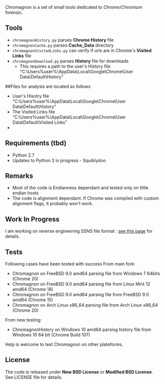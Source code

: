 Chromagnon is a set of small tools dedicated to _Chrome_/_Chromium_ forensic.

## Tools
* `chromagnonHistory.py` parses **Chrome History** file
* `chromagnonCache.py` parses **Cache_Data** directory
* `chromagnonVisitedLinks.py` can verify if urls are in Chrome's **Visited Links** file
* `chromagnonDownload.py` parses **History** file for downloads
    * This requires a path to the user's History file "C:\Users\%user%\AppData\Local\Google\Chrome\User Data\Default\History"

##Files for analysis are located as follows
* User's Hisotry file "C:\Users\%user%\AppData\Local\Google\Chrome\User Data\Default\History"
* The Visited Links file "C:\Users\%user%\AppData\Local\Google\Chrome\User Data\Default\Visited Links"
* 
## Requirements (tbd)
* Python 2.7
* Updates to Python 3 in progress - Squiblydoo

## Remarks
* Most of the code is Endianness dependant and tested only on little endian hosts
* The code is alignment dependant. If Chrome was compiled with custom alignment flags, it probably won't work.

## Work In Progress
I am working on reverse engineering SSNS file format : [see this page](https://github.com/JRBANCEL/Chromagnon/wiki/Reverse-Engineering-SSNS-Format) for details.

## Tests
Following cases have been tested with success
From main fork:
* Chromagnon on FreeBSD 9.0 amd64 parsing file from Windows 7 64bits (Chrome 20)
* Chromagnon on FreeBSD 9.0 amd64 parsing file from Linux Mint 12 amd64 (Chrome 18)
* Chromagnon on FreeBSD 9.0 amd64 parsing file from FreeBSD 9.0 amd64 (Chrome 15)
* Chromagnon on Arch Linux x86_64 parsing file from Arch Linux x86_64 (Chrome 20)

From new testing:
* ChromagnonHistory on Windows 10 amd64 parsing history file from Windows 10 64 bit (Chrome Build 107)

Help is welcome to test Chromagnon on other plateforms.

## License
The code is released under **New BSD License** or **Modified BSD License**. See LICENSE file for details.
